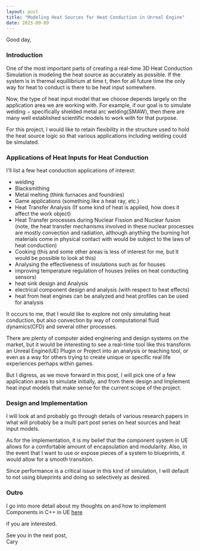 ```yaml
---
layout: post
title: "Modeling Heat Sources for Heat Conduction in Unreal Engine"
date: 2025-09-09
---
```


Good day,

### Introduction

One of the most important parts of creating a real-time 3D Heat Conduction Simulation is modeling the heat source as accurately as possible. If the system is in thermal equillibrium at time t, then for all future time the only way for heat to conduct is there to be heat input somewhere.

Now, the type of heat input model that we choose depends largely on the application area we are working with. For example, if our goal is to simulate welding $-$ specifically shielded metal arc welding(SMAW), then there are many well established scientific models to work with for that purpose.

For this project, I would like to retain flexibility in the structure used to hold the heat source logic so that various applications including welding could be simulated.

### Applications of Heat Inputs for Heat Conduction 

I'll list a few heat conduction applications of interest:
- welding
- Blacksmithing
- Metal melting (think furnaces and foundries)
- Game applications (something like a heat ray, etc.)
- Heat Transfer Analysis (If some kind of heat is applied, how does it affect the work object)
- Heat Transfer processes during Nuclear Fission and Nuclear fusion (note, the heat transfer mechanisms involved in these nuclear processes are mostly convection and radiation, although anything the burning hot materials come in physical contact with would be subject to the laws of heat conduction)
- Cooking (this and some other areas is less of interest for me, but it would be possible to look at this)
- Analysing the effectiveness of insulations such as for houses
- improving temperature regulation of houses (relies on heat conducting sensors)
- heat sink design and Analysis
- electrical component design and analysis (with respect to heat effects)
- heat from heat engines can be analyzed and heat profiles can be used for analysis

It occurs to me, that I would like to explore not only simulating heat conduction, but also convection by way of computational fluid dynamics(CFD) and several other processes.

There are plenty of computer aided enginering and design systems on the market, but it would be interesting to see a real-time tool like this transform an Unreal Engine(UE) Plugin or Project into an analysis or teaching tool, or even as a way for others trying to create unique or specific real life experiences perhaps within games.

But I digress, as we move forward in this post, I will pick one of a few application areas to simulate initially, and from there design and Implement heat input models that make sense for the current scope of the project.


### Design and Implementation

I will look at and probably go through details of various research papers in what will probably be a multi part post series on heat sources and heat input models.

As for the implementation, it is my belief that the component system in UE allows for a comfortable amount of encapsulation and modularity. Also, in the event that I want to use or expose pieces of a system to blueprints, it would allow for a smooth transition. 

Since performance is a critical issue in this kind of simulation, I will default to not using blueprints and doing so selectively as desired.

### Outro

I go into more detail about my thoughts on and how to implement Components in C++ in UE <a href="{{ site.baseurl }}{% post_url R3HCSblog/2025-09-09-components-in-ue-c++ %}">here</a>

if you are interested.

See you in the next post,
<br>Cary